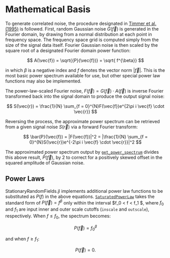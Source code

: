 # Mathematical Basis

To generate correlated noise, the procedure designated in [Timmer et al. (1995)](https://ui.adsabs.harvard.edu/abs/1995A%26A...300..707T/abstract) is followed. First, random Gaussian noise $G(\vec{f})$ is generated in the Fourier domain, by drawing from a normal distribution at each point in frequency space. The frequency space grid is computed simply from the size of the signal data itself. Fourier Gaussian noise is then scaled by the square root of a designated Fourier domain power function: 

$$ A(\vec{f}) = \sqrt{{P}(\vec{f})} = \sqrt{ f^{\beta}} $$

in which $\beta$ is a negative index and $f$ denotes the vector norm $|\vec{f}|$. This is the most basic power spectrum available for use, but other special power law functions may also be implemented.

The power-law-scaled Fourier noise, ${F}(\vec{f}) = {G}(\vec{f}) \cdot {A}(\vec{f})$ is inverse Fourier transformed back into the signal domain to produce the output signal noise:

$$
    S(\vec{r}) = \frac{1}{N} \sum_{f = 0}^{N}F(\vec{f})e^{2\pi i \vec{f} \cdot \vec{r}}
$$ 

Reversing the process, the approximate power spectrum can be retrieved from a given signal noise $S(\vec{r})$ via a forward Fourier transform:

$$
    \bar{P}(\vec{f}) = |F(\vec{f})|^2 = |\frac{1}{N} \sum_{f = 0}^{N}S(\vec{r})e^{-2\pi i \vec{f} \cdot \vec{r}}|^2
$$

The approximated power spectrum output by [`get_power_spectrum`](@ref) divides this above result, $\bar{P}(\vec{f})$, by 2 to correct for a positively skewed offset in the squared amplitude of Gaussian noise.  

## Power Laws

StationaryRandomFields.jl implements additional power law functions to be substituted as $P(f)$ in the above equations. [`SaturatedPowerLaw`](@ref) takes the standard form of $P(\vec{f})=f^{\beta}$ only within the interval $f_0 < f < f_1 $, where $f_0$ and $f_1$ are input inner and outer scale cutoffs (`inscale` and `outscale`), respectively. When ${f}\leq f_0$, the spectrum becomes:

$$P(\vec{f})=f_0^{\beta} $$ 

and when $f\geq f_1$: 

$$ P(\vec{f})=0. $$


